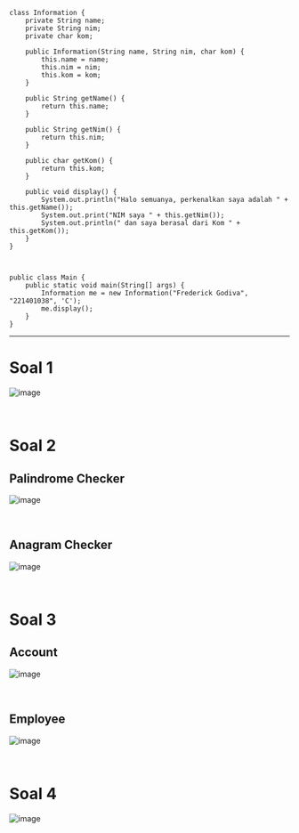 ```
class Information {
    private String name;
    private String nim;
    private char kom;

    public Information(String name, String nim, char kom) {
        this.name = name;
        this.nim = nim;
        this.kom = kom;
    }

    public String getName() {
        return this.name;
    }

    public String getNim() {
        return this.nim;
    }

    public char getKom() {
        return this.kom;
    }

    public void display() {
        System.out.println("Halo semuanya, perkenalkan saya adalah " + this.getName());
        System.out.print("NIM saya " + this.getNim());
        System.out.println(" dan saya berasal dari Kom " + this.getKom());
    }
}



public class Main {
    public static void main(String[] args) {
        Information me = new Information("Frederick Godiva", "221401038", 'C');
        me.display();
    }
}
```
---

# Soal 1
![image](https://github.com/FrederickGodiva/UTS_Lab5_OOP/assets/114503454/76449df5-7fbd-479e-a22f-18ef16b7dd50)

<br>

# Soal 2
## Palindrome Checker
![image](https://github.com/FrederickGodiva/UTS_Lab5_OOP/assets/114503454/f7207958-f6e9-47a9-90e2-9adf4d3b2dec)

<br>

## Anagram Checker
![image](https://github.com/FrederickGodiva/UTS_Lab5_OOP/assets/114503454/799f1b67-284e-4abb-a1ce-694f699210c1)

<br>

# Soal 3
## Account
![image](https://github.com/FrederickGodiva/UTS_Lab5_OOP/assets/114503454/319d3994-bb58-4e59-82e9-64af08e2d7a9)

<br>

## Employee
![image](https://github.com/FrederickGodiva/UTS_Lab5_OOP/assets/114503454/2707bb53-4b76-49ce-9b8d-618cbd3dc68f)

<br>

# Soal 4
![image](https://github.com/FrederickGodiva/UTS_Lab5_OOP/assets/114503454/75598348-c01e-4d07-a43a-63b9ff0ed642)